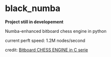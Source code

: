 # black_numba

**Project still in developement**

Numba-enhanced bitboard chess engine in python

current perft speed: 1.2M nodes/second


credit: [Bitboard CHESS ENGINE in C serie](https://youtube.com/playlist?list=PLmN0neTso3Jxh8ZIylk74JpwfiWNI76Cs)

